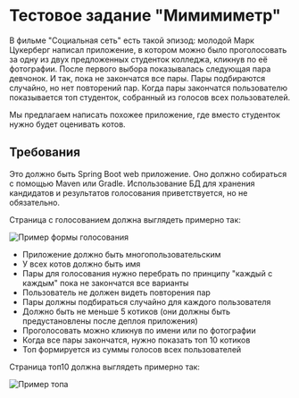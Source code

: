 # Тестовое задание "Мимимиметр"
В фильме "Социальная сеть" есть такой эпизод: молодой Марк Цукерберг написал приложение, в котором можно было проголосовать за одну из двух предложенных студенток колледжа, кликнув по её фотографии. После первого выбора показывалась следующая пара девчонок. И так, пока не закончатся все пары. Пары подбираются случайно, но нет повторений пар.
Когда пары закончатся пользователю показывается топ студенток, собранный из голосов всех пользователей.

Мы предлагаем написать похожее приложение, где вместо студенток нужно будет оценивать котов.

## Требования

Это должно быть Spring Boot web приложение.
Оно должно собираться с помощью Maven или Gradle.
Использование БД для хранения кандидатов и результатов голосования приветствуется, но не обязательно.

Страница с голосованием должна выглядеть примерно так:

![Пример формы голосования](mockup1.png)

- Приложение должно быть многопользовательским
- У всех котов должно быть имя
- Пары для голосования нужно перебрать по принципу "каждый с каждым" пока не закончатся все варианты
- Пользователь не должен видеть повторения пар
- Пары должны подбираться случайно для каждого пользователя
- Должно быть не меньше 5 котиков (они должны быть предустановлены после деплоя приложения)
- Проголосовать можно кликнув по имени или по фотографии
- Когда все пары закончатся, нужно показать топ 10 котиков
- Топ формируется из суммы голосов всех пользователей

Страница топ10 должна выглядеть примерно так:

![Пример топа](mockup_2.png)
